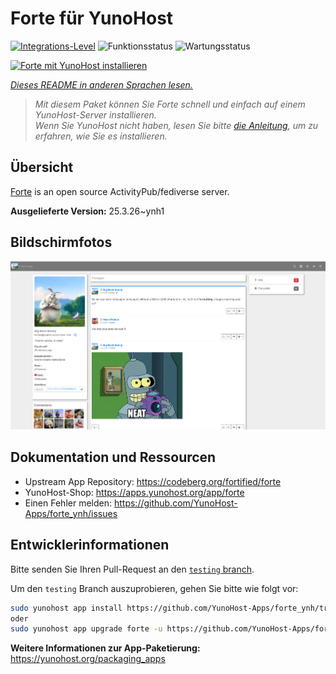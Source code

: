 <!--
N.B.: Diese README wurde automatisch von <https://github.com/YunoHost/apps/tree/master/tools/readme_generator> generiert.
Sie darf NICHT von Hand bearbeitet werden.
-->

# Forte für YunoHost

[![Integrations-Level](https://apps.yunohost.org/badge/integration/forte)](https://ci-apps.yunohost.org/ci/apps/forte/)
![Funktionsstatus](https://apps.yunohost.org/badge/state/forte)
![Wartungsstatus](https://apps.yunohost.org/badge/maintained/forte)

[![Forte mit YunoHost installieren](https://install-app.yunohost.org/install-with-yunohost.svg)](https://install-app.yunohost.org/?app=forte)

*[Dieses README in anderen Sprachen lesen.](./ALL_README.md)*

> *Mit diesem Paket können Sie Forte schnell und einfach auf einem YunoHost-Server installieren.*  
> *Wenn Sie YunoHost nicht haben, lesen Sie bitte [die Anleitung](https://yunohost.org/install), um zu erfahren, wie Sie es installieren.*

## Übersicht

[Forte](https://codeberg.org/fortified/forte/) is an open source ActivityPub/fediverse server.


**Ausgelieferte Version:** 25.3.26~ynh1

## Bildschirmfotos

![Bildschirmfotos von Forte](./doc/screenshots/example.png)

## Dokumentation und Ressourcen

- Upstream App Repository: <https://codeberg.org/fortified/forte>
- YunoHost-Shop: <https://apps.yunohost.org/app/forte>
- Einen Fehler melden: <https://github.com/YunoHost-Apps/forte_ynh/issues>

## Entwicklerinformationen

Bitte senden Sie Ihren Pull-Request an den [`testing` branch](https://github.com/YunoHost-Apps/forte_ynh/tree/testing).

Um den `testing` Branch auszuprobieren, gehen Sie bitte wie folgt vor:

```bash
sudo yunohost app install https://github.com/YunoHost-Apps/forte_ynh/tree/testing --debug
oder
sudo yunohost app upgrade forte -u https://github.com/YunoHost-Apps/forte_ynh/tree/testing --debug
```

**Weitere Informationen zur App-Paketierung:** <https://yunohost.org/packaging_apps>

